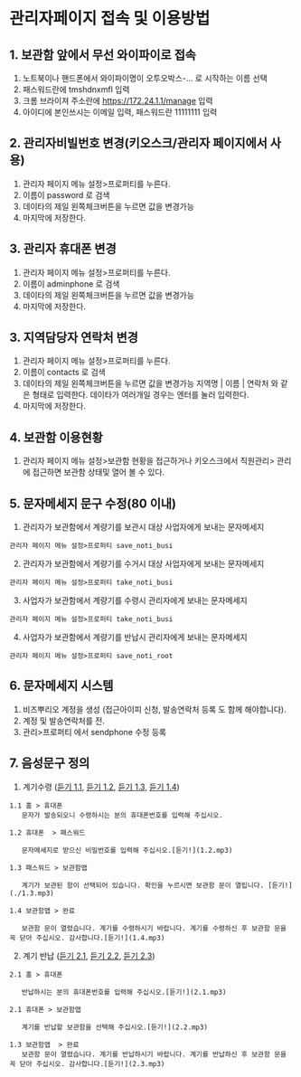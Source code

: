 # 관리자페이지 접속 및 이용방법
## 1. 보관함 앞에서 무선 와이파이로 접속
  1. 노트북이나 핸드폰에서 와이파이명이  오투오박스-... 로 시작하는 이름 선택
  2. 패스워드란에 tmshdnxmfl 입력 
  3. 크롬 브라이져 주소란에 https://172.24.1.1/manage 입력
  4. 아이디에 본인쓰시는 이메일 입력, 패스워드란 11111111 입력
  
## 2. 관리자비빌번호 변경(키오스크/관리자 페이지에서 사용)
  1. 관리자 페이지 메뉴 설정>프로퍼티를 누른다.
  2. 이름이 password 로 검색
  3. 데이타의 제일 왼쪽체크버튼을 누르면 값을 변경가능
  4. 마지막에 저장한다.

## 3. 관리자 휴대폰 변경
  1. 관리자 페이지 메뉴 설정>프로퍼티를 누른다.
  2. 이름이 adminphone 로 검색
  3. 데이타의 제일 왼쪽체크버튼을 누르면 값을 변경가능
  4. 마지막에 저장한다.
  
## 3. 지역담당자 연락처 변경
  1. 관리자 페이지 메뉴 설정>프로퍼티를 누른다.
  2. 이름이 contacts 로 검색
  3. 데이타의 제일 왼쪽체크버튼을 누르면 값을 변경가능
      지역명 | 이름 | 연락처 와 같은 형태로 입력한다.
      데이타가 여러개일 경우는 엔터를 눌러 입력한다.
  5. 마지막에 저장한다.
 
 ## 4. 보관함 이용현황
  1. 관리자 페이지 메뉴 설정>보관함 현황을 접근하거나 키오스크에서 직원관리> 관리 에 접근하면 보관함 상태및 열어 볼 수 있다.
  
 ## 5. 문자메세지 문구 수정(80 이내)
  1. 관리자가 보관함에서 계량기를 보관시 대상 사업자에게 보내는 문자메세지 
  
    관리자 페이지 메뉴 설정>프로퍼티 save_noti_busi
  2. 관리자가 보관함에서 계량기를 수거시 대상 사업자에게 보내는 문자메세지
  
    관리자 페이지 메뉴 설정>프로퍼티 take_noti_busi  
  3. 사업자가 보관함에서 계량기를 수령시 관리자에게 보내는 문자메세지

    관리자 페이지 메뉴 설정>프로퍼티 take_noti_busi
  4. 사업자가 보관함에서 계량기를 반납시 관리자에게 보내는 문자메세지
  
    관리자 페이지 메뉴 설정>프로퍼티 save_noti_root
     
 ## 6. 문자메세지 시스템
  1. 비즈뿌리오 계정을 생성 (접근아이피 신청, 발송연락처 등록 도 함께 해야합니다).
  2. 계정 및 발송연락처를 전.
  3. 관리>프로퍼티 에서 sendphone 수정 등록

 ## 7. 음성문구 정의
 
  1. 계기수령  ([듣기 1.1](./1.1.mp3), [듣기 1.2](./1.2.mp3), [듣기 1.3](./1.3.mp3), [듣기 1.4](./1.4.mp3))
  
    1.1 홈 > 휴대폰 
       문자가 발송되오니 수령하시는 분의 휴대폰번호를 입력해 주십시오.   
       
    1.2 휴대폰  > 패스워드 
    
       문자메세지로 받으신 비밀번호를 입력해 주십시오.[듣기!](1.2.mp3)
       
    1.3 패스워드 > 보관함맵
    
       계기가 보관된 함이 선택되어 있습니다. 확인을 누르시면 보관함 문이 열립니다. [듣기!](./1.3.mp3)
       
    1.4 보관함맵 > 완료
       
       보관함 문이 열렸습니다. 계기를 수령하시기 바랍니다. 계기를 수령하신 후 보관함 문을 꼭 닫아 주십시오. 감사합니다.[듣기!](1.4.mp3)
       
    
   2. 계기 반납 ([듣기 2.1](./2.1.mp3), [듣기 2.2](./2.2.mp3), [듣기 2.3](./2.3.mp3))
   
    2.1 홈 > 휴대폰
    
       반납하시는 분의 휴대폰번호를 입력해 주십시오.[듣기!](2.1.mp3)
       
    2.1 휴대폰 > 보관함맵
    
       계기를 반납할 보관함을 선택해 주십시오.[듣기!](2.2.mp3)
       
    1.3 보관함맵  > 완료 
       보관함 문이 열렸습니다. 계기를 반납하시기 바랍니다. 계기를 반납하신 후 보관함 문을 꼭 닫아 주십시오. 감사합니다.[듣기!](2.3.mp3)
       
    
    
